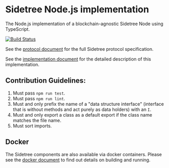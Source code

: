 # Sidetree Node.js implementation
The Node.js implementation of a blockchain-agnostic Sidetree Node using TypeScript.

[![Build Status](https://travis-ci.org/decentralized-identity/sidetree.svg?branch=master)](https://travis-ci.org/decentralized-identity/sidetree)

See the [protocol document](docs/protocol.md) for the full Sidetree protocol specification.

See the [implementation document](docs/implementation.md) for the detailed description of this implementation.


## Contribution Guidelines:

1. Must pass `npm run test`.
1. Must pass `npm run lint`.
1. Must and only prefix the name of a "data structure interface" (interface that is without methods and act purely as data holders) with an `I`.
1. Must and only export a class as a default export if the class name matches the file name.
1. Must sort imports.

## Docker
The Sidetree components are also available via docker containers. Please see the [docker document](docs/docker.md) to find out details on building and running.
